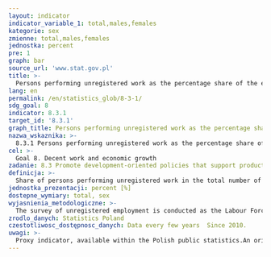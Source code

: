 ```yaml
---
layout: indicator
indicator_variable_1: total,males,females
kategorie: sex
zmienne: total,males,females
jednostka: percent
pre: 1
graph: bar
source_url: 'www.stat.gov.pl'
title: >-
  Persons performing unregistered work as the percentage share of the employed (according to LFS)
lang: en
permalink: /en/statistics_glob/8-3-1/
sdg_goal: 8
indicator: 8.3.1
target_id: '8.3.1'
graph_title: Persons performing unregistered work as the percentage share of the employed (according to LFS)
nazwa_wskaznika: >-
  8.3.1 Persons performing unregistered work as the percentage share of the employed (according to LFS)
cel: >-
  Goal 8. Decent work and economic growth
zadanie: 8.3 Promote development-oriented policies that support productive activities, decent job creation, entrepreneurship, creativity and innovation, and encourage the formalization and growth of micro-, small- and medium-sized enterprises, including through access to financial services
definicja: >-
  Share of persons performing unregistered work in the total number of the employed.
jednostka_prezentacji: percent [%]
dostepne_wymiary: total, sex
wyjasnienia_metodologiczne: >-
  The survey of unregistered employment is conducted as the Labour Force Survey (LFS) module – Atypical forms of employment and unregistered employment. A module survey is an additional survey carried out simultaneously with the core survey, which allows extending the scope of information obtained in the core survey.Unregistered unemploymet is defined as: – employment performed without employment relationship, that is, without a contract, order-agreement, contract for a particular task/work or any other written agreement between the employer and employee, regardless of the ownership sector (also in private households and in private farms)  unregistered work cannot be performed on the basis of call, appointment, or election  performing unregistered work does not entitle the employee to social security and, by implication, to the right to social benefits  the duration of that work is not counted as contribution from the viewpoint of Social Insurance Institution  the employer does not allot contribution from the employee's wages and salaries to Social Insurance Institution and Labour Found  income taxes are not deducted from income generated through unregistered employment, – self-employment if the concluded economic activity does not meet financial obligations to the state (e.g. taxes).The employed are defined as all persons aged 15 and more who during the reference week:– performed for at least one hour any work generating pay or income, i.e. were employed as employees, worked on their own (or leased) agricultural farm, or conducted their own economic activity outside agriculture, assisted (without pay) in work on family agricultural farm or in conducting family economic activity outside agriculture,– had work but did not perform it due to: sickness, maternity leave, paternal leave or vacation, other reasons but the break in employment: - did not exceed 3 months,- excedeed 3 months but these persons worked as employees and during that period received at least 50% of the hitherto remuneration.In accordance with the international standards, among the employed, there are also included apprentices who entered into occupational training or occupational preparation contract with a private or public employer if they received remuneration.
zrodlo_danych: Statistics Poland
czestotliwosc_dostępnosc_danych: Data every few years  Since 2010.
uwagi: >-
  Proxy indicator, available within the Polish public statistics.An original indicator, adopted by the UN for monitoring target 8.3 of the 2030 Agenda is 8.3.1 Proportion of informal employment in non-agriculture employment, by sex.
---
```

